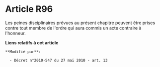 # Article R96

Les peines disciplinaires prévues au présent chapitre peuvent être prises contre tout membre de l'ordre qui aura commis un
acte contraire à l'honneur.

**Liens relatifs à cet article**

	**Modifié par**:

	  - Décret n°2010-547 du 27 mai 2010 - art. 13
